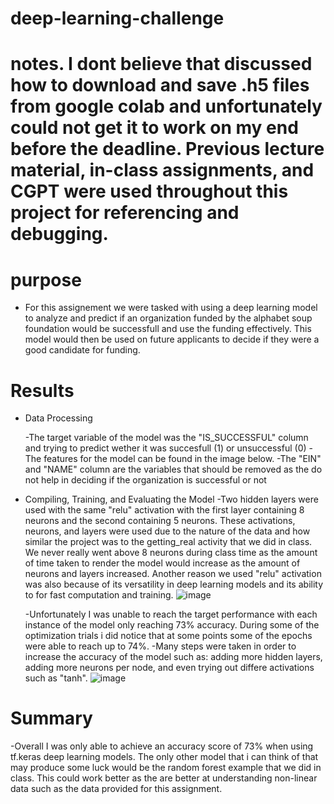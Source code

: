 # deep-learning-challenge
# notes. I dont believe that discussed how to download and save .h5 files from google colab and unfortunately could not get it to work on my end before the deadline. Previous lecture material, in-class assignments, and CGPT were used throughout this project for referencing and debugging. 

# purpose 
  - For this assignement we were tasked with using a deep learning model to analyze and predict if an organization funded by the alphabet soup foundation would be successfull and use the funding effectively. This model would then be used on future applicants to decide if they were a good candidate for funding.

# Results 
  - Data Processing

    -The target variable of the model was the "IS_SUCCESSFUL" column and trying to predict wether it was succesfull (1) or unsuccessful (0)
    -The features for the model can be found in the image below.
    -The "EIN" and "NAME" column are the variables that should be removed as the do not help in deciding if the organization is successful or not

    
  - Compiling, Training, and Evaluating the Model
      -Two hidden layers were used with the same "relu" activation with the first layer containing 8 neurons and the second containing 5 neurons. These activations, neurons, and layers were used due to the nature of the data         and how similar the project was to the getting_real activity that we did in class. We never really went above 8 neurons during class time as the amount of time taken to render the model would increase as the amount           of neurons and layers increased. Another reason we used "relu" activation was also because of its versatility in deep learning models and its ability to for fast computation and training.
        ![image](https://github.com/user-attachments/assets/0bd3927e-0505-43e9-898e-765d40991c0d)

    -Unfortunately I was unable to reach the target performance with each instance of the model only reaching 73% accuracy. During some of the optimization trials i did notice that at some points some of the epochs were
     able to reach up to 74%.
    -Many steps were taken in order to increase the accuracy of the model such as: adding more hidden layers, adding more neurons per node, and even trying out differe activations such as "tanh".
        ![image](https://github.com/user-attachments/assets/9af86d7c-9871-42d5-9ff0-ddfd18b378b3)

# Summary 
  -Overall I was only able to achieve an accuracy score of 73% when using tf.keras deep learning models. The only other model that i can think of that may produce some luck would be the random forest example that we did in
    class. This could work better as the are better at understanding non-linear data such as the data provided for this assignment.

